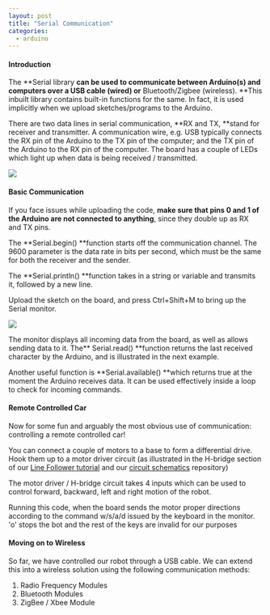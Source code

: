 ```yaml
---
layout: post
title: "Serial Communication"
categories:
  - arduino
---
```


#### Introduction

The **Serial library **can be used to communicate between Arduino(s) and computers over a **USB cable (wired)** or** Bluetooth/Zigbee (wireless). **This inbuilt library contains built-in functions for the same. In fact, it is used implicitly when we upload sketches/programs to the Arduino.

There are two data lines in serial communication, **RX and TX, **stand for receiver and transmitter. A communication wire, e.g. USB typically connects the RX pin of the Arduino to the TX pin of the computer; and the TX pin of the Arduino to the RX pin of the computer. The board has a couple of LEDs which light up when data is being received / transmitted.

![][1]

#### Basic Communication

If you face issues while uploading the code, **make sure that pins 0 and 1 of the Arduino are not connected to anything**, since they double up as RX and TX pins.

The **Serial.begin() **function starts off the communication channel. The 9600 parameter is the data rate in bits per second, which must be the same for both the receiver and the sender.

The **Serial.println() **function takes in a string or variable and transmits it, followed by a new line.

Upload the sketch on the board, and press Ctrl+Shift+M to bring up the Serial monitor.

![][2]

The monitor displays all incoming data from the board, as well as allows sending data to it. The** Serial.read() **function returns the last received character by the Arduino, and is illustrated in the next example.

Another useful function is **Serial.available() **which returns true at the moment the Arduino receives data. It can be used effectively inside a loop to check for incoming commands.

#### Remote Controlled Car

Now for some fun and arguably the most obvious use of communication: controlling a remote controlled car!

You can connect a couple of motors to a base to form a differential drive. Hook them up to a motor driver circuit (as illustrated in the H-bridge section of our [Line Follower tutorial][3] and our [circuit schematics][4] repository)

The motor driver / H-bridge circuit takes 4 inputs which can be used to control forward, backward, left and right motion of the robot.

Running this code, when the board sends the motor proper directions according to the command w/s/a/d issued by the keyboard in the monitor. 'o' stops the bot and the rest of the keys are invalid for our purposes

#### Moving on to Wireless

So far, we have controlled our robot through a USB cable. We can extend this into a wireless solution using the following communication methods:

1. Radio Frequency Modules 
2. Bluetooth Modules
3. ZigBee / Xbee Module

[1]: http://www.ladyada.net/images/arduino/rxtxled.jpg
[2]: http://www.ladyada.net/images/arduino/serialhelloworld.jpg
[3]: http://robotix.in/tutorials/category/avr/linefollower
[4]: http://robotix.in/tutorials/category/kraig/circuit#197
